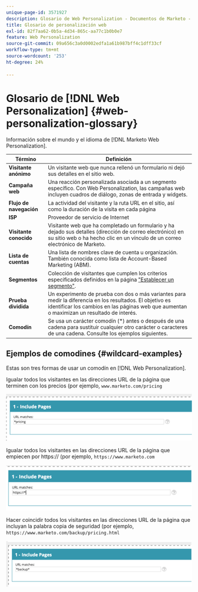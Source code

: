 ```yaml
---
unique-page-id: 3571927
description: Glosario de Web Personalization - Documentos de Marketo - Documentación del producto
title: Glosario de personalización web
exl-id: 82f7aa62-0b5a-4d34-865c-aa77c1b0b0e7
feature: Web Personalization
source-git-commit: 09a656c3a0d0002edfa1a61b987bff4c1dff33cf
workflow-type: tm+mt
source-wordcount: '253'
ht-degree: 24%

---
```


# Glosario de [!DNL Web Personalization] {#web-personalization-glossary}

Información sobre el mundo y el idioma de [!DNL Marketo Web Personalization].

| Término | Definición |
|---|---|
| **Visitante anónimo** | Un visitante web que nunca rellenó un formulario ni dejó sus detalles en el sitio web. |
| **Campaña web** | Una reacción personalizada asociada a un segmento específico. Con Web Personalization, las campañas web incluyen cuadros de diálogo, zonas de entrada y widgets. |
| **Flujo de navegación** | La actividad del visitante y la ruta URL en el sitio, así como la duración de la visita en cada página |
| **ISP** | Proveedor de servicio de Internet |
| **Visitante conocido** | Visitante web que ha completado un formulario y ha dejado sus detalles (dirección de correo electrónico) en su sitio web o ha hecho clic en un vínculo de un correo electrónico de Marketo. |
| **Lista de cuentas** | Una lista de nombres clave de cuenta u organización. También conocida como lista de Account-Based Marketing (ABM). |
| **Segmentos** | Colección de visitantes que cumplen los criterios especificados definidos en la página [ &quot;Establecer un segmento&quot;](/help/marketo/product-docs/web-personalization/using-web-segments/web-segments.md). |
| **Prueba dividida** | Un experimento de prueba con dos o más variantes para medir la diferencia en los resultados. El objetivo es identificar los cambios en las páginas web que aumentan o maximizan un resultado de interés. |
| **Comodín** | Se usa un carácter comodín (&#42;) antes o después de una cadena para sustituir cualquier otro carácter o caracteres de una cadena. Consulte los ejemplos siguientes. |

## Ejemplos de comodines {#wildcard-examples}

Estas son tres formas de usar un comodín en [!DNL Web Personalization].

Igualar todos los visitantes en las direcciones URL de la página que terminen con los precios (por ejemplo, `www.marketo.com/pricing`

![](assets/wildcard-example-1.png)

Igualar todos los visitantes en las direcciones URL de la página que empiecen por https:// (por ejemplo, `https://www.marketo.com`

![](assets/wildcard-example-2.png)

Hacer coincidir todos los visitantes en las direcciones URL de la página que incluyan la palabra copia de seguridad (por ejemplo, `https://www.marketo.com/backup/pricing.html`

![](assets/wildcard-example-3.png)
